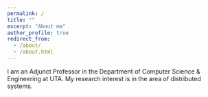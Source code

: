 ```yaml
---
permalink: /
title: ""
excerpt: "About me"
author_profile: true
redirect_from: 
  - /about/
  - /about.html
---
```


I am an Adjunct Professor in the Department of Computer Science & Engineering at UTA. My research interest is in the area of distributed systems.
